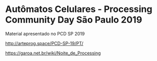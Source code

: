 # Autômatos Celulares - Processing Community Day São Paulo 2019

Material apresentado no PCD SP 2019

http://arteprog.space/PCD-SP-19/PT/

https://garoa.net.br/wiki/Noite_de_Processing
